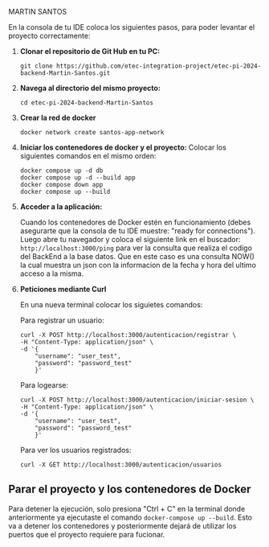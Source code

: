 MARTIN SANTOS

En la consola de tu IDE coloca los siguientes pasos, para poder levantar el proyecto correctamente:

1. **Clonar el repositorio de Git Hub en tu PC:**

    ```
    git clone https://github.com/etec-integration-project/etec-pi-2024-backend-Martin-Santos.git
    ```
2. **Navega al directorio del mismo proyecto:**

    ```
    cd etec-pi-2024-backend-Martin-Santos
    ```

3. **Crear la red de docker**
    ```
    docker network create santos-app-network
    ```

3. **Iniciar los contenedores de docker y el proyecto:**
    Colocar los siguientes comandos en el mismo orden:
    ```
    docker compose up -d db 
    docker compose up -d --build app 
    docker compose down app
    docker compose up --build
    ```
4. **Acceder a la aplicación:**

    Cuando los contenedores de Docker estén en funcionamiento (debes asegurarte que la consola de tu IDE muestre: "ready for connections"). Luego abre tu navegador y coloca el siguiente link en el buscador:
   `http://localhost:3000/ping` para  ver la consulta que realiza el codigo del BackEnd a la base datos. Que en este caso es una consulta NOW() la cual muestra un json con la informacion de la fecha y hora
   del ultimo acceso a la misma.

5. **Peticiones mediante Curl**

    En una nueva terminal colocar los siguietes comandos:

    Para registrar un usuario:
    ```
    curl -X POST http://localhost:3000/autenticacion/registrar \
    -H "Content-Type: application/json" \
    -d '{
        "username": "user_test",
        "password": "password_test"
        }'
    ```
    Para logearse:
    ```
    curl -X POST http://localhost:3000/autenticacion/iniciar-sesion \
    -H "Content-Type: application/json" \
    -d '{
        "username": "user_test",
        "password": "password_test"
        }'
    ```
    Para ver los usuarios registrados:
    ```
    curl -X GET http://localhost:3000/autenticacion/usuarios
    ```

## **Parar el proyecto y los contenedores de Docker**

Para detener la ejecución, solo presiona "Ctrl + C" en la terminal donde anteriormente ya ejecutaste el comando `docker-compose up --build`. Esto va a detener los contenedores y posteriormente dejará de utilizar los puertos que el proyecto requiere para fucionar.

